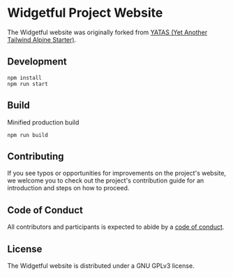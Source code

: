 # Widgetful Project Website

The Widgetful website was originally forked from [YATAS (Yet Another Tailwind Alpine Starter)](https://yatas.netlify.app/).

## Development

```
npm install
npm run start
```

## Build

Minified production build

```
npm run build
```

## Contributing

If you see typos or opportunities for improvements on the project's website, we welcome you to check out the project's contribution guide for an introduction and steps on how to proceed.

## Code of Conduct

All contributors and participants is expected to abide by a [code of conduct](https://widgetful.com/conduct).

## License

The Widgetful website is distributed under a GNU GPLv3 license.
